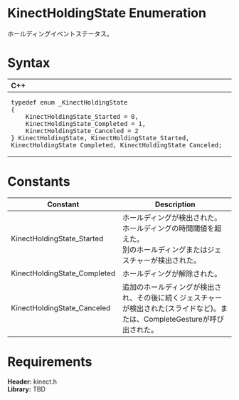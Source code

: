 KinectHoldingState Enumeration  
==============================  

ホールディングイベントステータス。 <span id="syntaxSection"></span>

Syntax  
======  

<table>
<colgroup>
<col width="100%" />
</colgroup>
<thead>
<tr class="header">
<th align="left">C++</th>
</tr>
</thead>
<tbody>
<tr class="odd">
<td align="left"><pre><code>typedef enum _KinectHoldingState  
{  
    KinectHoldingState_Started = 0,  
    KinectHoldingState_Completed = 1,  
    KinectHoldingState_Canceled = 2  
} KinectHoldingState, KinectHoldingState_Started, KinectHoldingState_Completed, KinectHoldingState_Canceled;</code></pre></td>
</tr>
</tbody>
</table>

<span id="ID4E6"></span>

Constants  
=========  

| Constant                      | Description                                                                                                                                                |
|-------------------------------|------------------------------------------------------------------------------------------------------------------------------------------------------------|
| KinectHoldingState\_Started   | ホールディングが検出された。<br/>ホールディングの時間閾値を超えた。<br/>別のホールディングまたはジェスチャーが検出された。 |
| KinectHoldingState\_Completed | ホールディングが解除された。                                                                                                                              |
| KinectHoldingState\_Canceled  | 追加のホールディングが検出され、その後に続くジェスチャーが検出された(スライドなど)。または、CompleteGestureが呼び出された。                            |

<span id="requirements"></span>

Requirements  
============  

**Header:** kinect.h  
**Library:** TBD  



<!--Please do not edit the data in the comment block below.-->
<!--
TOCTitle : KinectHoldingState Enumeration
RLTitle : KinectHoldingState Enumeration
KeywordK : KinectHoldingState enumeration
HelpPriority : 2
KeywordF : KinectHoldingState
KeywordF : Microsoft.Kinect.kinect.KinectHoldingState
KeywordA : T:Microsoft.Kinect.kinect.KinectHoldingState
AssetID : T:Microsoft.Kinect.kinect.KinectHoldingState
Locale : en-us
CommunityContent : 1
APIType : Managed
APILocation : 
APIName : Microsoft.Kinect.kinect.KinectHoldingState
TargetOS : Windows
TopicType : kbSyntax
DevLang : C++
DocSet : K4Wv2
ProjType : K4Wv2Proj
Technology : Kinect for Windows
Product : Kinect for Windows SDK v2
productversion : 20
-->
